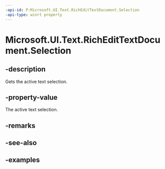 ```yaml
---
-api-id: P:Microsoft.UI.Text.RichEditTextDocument.Selection
-api-type: winrt property
---
```


<!-- Property syntax.
public ITextSelection Selection { get; }
-->

# Microsoft.UI.Text.RichEditTextDocument.Selection

## -description
Gets the active text selection.

## -property-value
The active text selection.

## -remarks

## -see-also

## -examples

